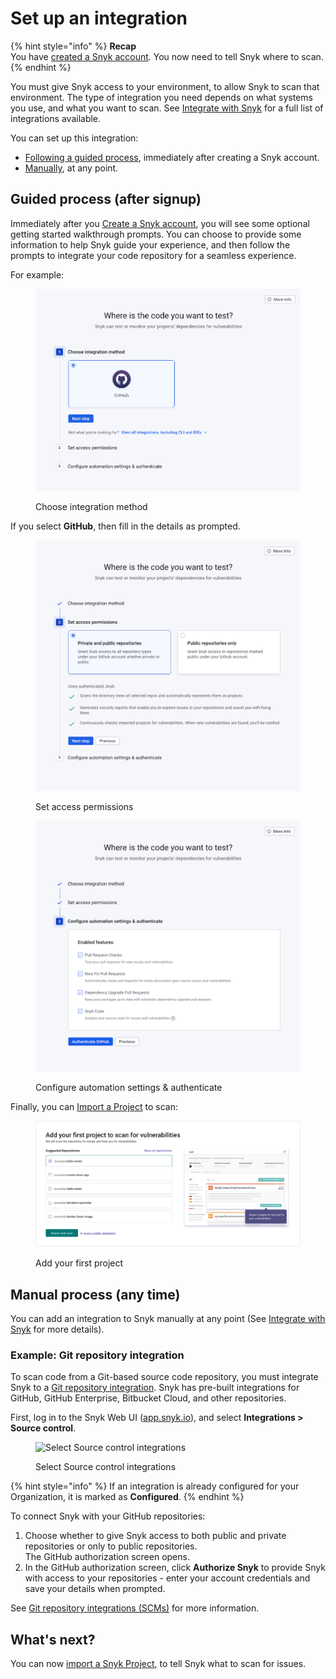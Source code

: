 # Set up an integration

{% hint style="info" %}
**Recap**\
You have [created a Snyk account](create-a-snyk-account/). You now need to tell Snyk where to scan.
{% endhint %}

You must give Snyk access to your environment, to allow Snyk to scan that environment. The type of integration you need depends on what systems you use, and what you want to scan. See [Integrate with Snyk](../../integrations/) for a full list of integrations available.

You can set up this integration:

* [Following a guided process](set-up-an-integration.md#guided-process-after-signup), immediately after creating a Snyk account.
* [Manually](set-up-an-integration.md#manual-process-any-time), at any point.

## Guided process (after signup)

Immediately after you [Create a Snyk account](create-a-snyk-account/), you will see some optional getting started walkthrough prompts. You can choose to provide some information to help Snyk guide your experience, and then follow the prompts to integrate your code repository for a seamless experience.

For example:

<figure><img src="../../.gitbook/assets/image (1) (1) (3) (1) (1) (1) (1).png" alt=""><figcaption><p>Choose integration method</p></figcaption></figure>

If you select **GitHub**, then fill in the details as prompted.

<figure><img src="../../.gitbook/assets/image (3) (1) (1) (2) (1) (1).png" alt=""><figcaption><p>Set access permissions</p></figcaption></figure>

<figure><img src="../../.gitbook/assets/image (171).png" alt=""><figcaption><p>Configure automation settings &#x26; authenticate</p></figcaption></figure>

Finally, you can [Import a Project](import-a-project.md) to scan:

<figure><img src="../../.gitbook/assets/image (160) (1) (1) (1) (1).png" alt=""><figcaption><p>Add your first project</p></figcaption></figure>

## Manual process (any time)

You can add an integration to Snyk manually at any point (See [Integrate with Snyk](../../integrations/) for more details).

### **Example: Git repository integration**

To scan code from a Git-based source code repository, you must integrate Snyk to a [Git repository integration](../../integrations/git-repository-scm-integrations/). Snyk has pre-built integrations for GitHub, GitHub Enterprise, Bitbucket Cloud, and other repositories.

First, log in to the Snyk Web UI ([app.snyk.io](https://app.snyk.io)), and select **Integrations > Source control**.

<figure><img src="../../.gitbook/assets/Screenshot 2022-07-26 at 13.26.22.png" alt="Select Source control integrations"><figcaption><p>Select Source control integrations</p></figcaption></figure>

{% hint style="info" %}
If an integration is already configured for your Organization, it is marked as **Configured**.
{% endhint %}

To connect Snyk with your GitHub repositories:

1. Choose whether to give Snyk access to both public and private repositories or only to public repositories.\
   The GitHub authorization screen opens.
2. In the GitHub authorization screen, click **Authorize Snyk** to provide Snyk with access to your repositories - enter your account credentials and save your details when prompted.

See [Git repository integrations (SCMs)](../../integrations/git-repository-scm-integrations/) for more information.

## What's next?

You can now [import a Snyk Project](import-a-project.md), to tell Snyk what to scan for issues.

